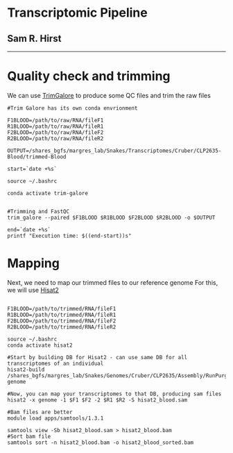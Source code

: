 # Transcriptomic Pipeline
## Sam R. Hirst

***

# Quality check and trimming
We can use [TrimGalore](https://github.com/FelixKrueger/TrimGalore) to produce some QC files and trim the raw files
```
#Trim Galore has its own conda envrionment 

F1BLOOD=/path/to/raw/RNA/fileF1
R1BLOOD=/path/to/raw/RNA/fileR1
F2BLOOD=/path/to/raw/RNA/fileF2
R2BLOOD=/path/to/raw/RNA/fileR2

OUTPUT=/shares_bgfs/margres_lab/Snakes/Transcriptomes/Cruber/CLP2635-Blood/trimmed-Blood

start=`date +%s`

source ~/.bashrc

conda activate trim-galore


#Trimming and FastQC
trim_galore --paired $F1BLOOD $R1BLOOD $F2BLOOD $R2BLOOD -o $OUTPUT

end=`date +%s`
printf "Execution time: $((end-start))s"
```
# Mapping
Next, we need to map our trimmed files to our reference genome
For this, we will use [Hisat2](https://github.com/DaehwanKimLab/hisat2)
```

F1BLOOD=/path/to/trimmed/RNA/fileF1
R1BLOOD=/path/to/trimmed/RNA/fileR1
F2BLOOD=/path/to/trimmed/RNA/fileF2
R2BLOOD=/path/to/trimmed/RNA/fileR2

source ~/.bashrc
conda activate hisat2

#Start by building DB for Hisat2 - can use same DB for all transcriptomes of an individual
hisat2-build /shares_bgfs/margres_lab/Snakes/Genomes/Cruber/CLP2635/Assembly/RunPurge/Cruber_CLP2635_v2.purge_dups.asm.fasta genome

#Now, you can map your transcriptomes to that DB, producing sam files
hisat2 -x genome -1 $F1 $F2 -2 $R1 $R2 -S hisat2_blood.sam

#Bam files are better
module load apps/samtools/1.3.1

samtools view -Sb hisat2_blood.sam > hisat2_blood.bam
#Sort bam file
samtools sort -n hisat2_blood.bam -o hisat2_blood_sorted.bam
```

